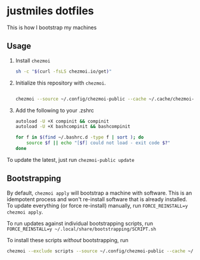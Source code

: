# justmiles dotfiles

This is how I bootstrap my machines

## Usage

1. Install `chezmoi`

   ```bash
   sh -c "$(curl -fsLS chezmoi.io/get)"
   ```

2. Initialize this repository with `chezmoi`.

   ```bash

   chezmoi --source ~/.config/chezmoi-public --cache ~/.cache/chezmoi-public --refresh-externals init --apply https://github.com/justmiles/dotfiles.git
   ```

3. Add the following to your .zshrc

   ```bash
   autoload -U +X compinit && compinit
   autoload -U +X bashcompinit && bashcompinit

   for f in $(find ~/.bashrc.d -type f | sort ); do
       source $f || echo "[$f] could not load - exit code $?"
   done
   ```

To update the latest, just run `chezmoi-public update`

## Bootstrapping

By default, `chezmoi apply` will bootstrap a machine with software. This is an idempotent process and won't
re-install software that is already installed. To update everything (or force re-install) manually, run `FORCE_REINSTALL=y chezmoi apply`.

To run updates against individual bootstrapping scripts, run `FORCE_REINSTALL=y ~/.local/share/bootstrapping/SCRIPT.sh`

To install these scripts _without_ bootstrapping, run

```bash
chezmoi --exclude scripts --source ~/.config/chezmoi-public --cache ~/.cache/chezmoi-public --refresh-externals init --apply https://github.com/justmiles/dotfiles.git
```
